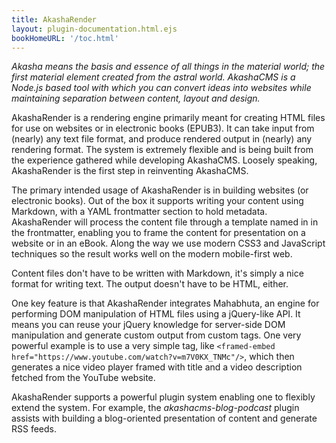 ```yaml
---
title: AkashaRender
layout: plugin-documentation.html.ejs
bookHomeURL: '/toc.html'
---
```


_Akasha means the basis and essence of all things in the material world; the first material element created from the astral world. AkashaCMS is a Node.js based tool with which you can convert ideas into websites while maintaining separation between content, layout and design._

AkashaRender is a rendering engine primarily meant for creating HTML files for use on websites or in electronic books (EPUB3).  It can take input from (nearly) any text file format, and produce rendered output in (nearly) any rendering format.  The system is extremely flexible and is being built from the experience gathered while developing AkashaCMS.  Loosely speaking, AkashaRender is the first step in reinventing AkashaCMS.

The primary intended usage of AkashaRender is in building websites (or electronic books).  Out of the box it supports writing your content using Markdown, with a YAML frontmatter section to hold metadata.  AkashaRender will process the content file through a template named in in the frontmatter, enabling you to frame the content for presentation on a website or in an eBook.  Along the way we use modern CSS3 and JavaScript techniques so the result works well on the modern mobile-first web.

Content files don't have to be written with Markdown, it's simply a nice format for writing text.  The output doesn't have to be HTML, either.  

One key feature is that AkashaRender integrates Mahabhuta, an engine for performing DOM manipulation of HTML files using a jQuery-like API.  It means you can reuse your jQuery knowledge for server-side DOM manipulation and generate custom output from custom tags.  One very powerful example is to use a very simple tag, like `<framed-embed href="https://www.youtube.com/watch?v=m7V0KX_TNMc"/>`, which then generates a nice video player framed with title and a video description fetched from the YouTube website.

AkashaRender supports a powerful plugin system enabling one to flexibly extend the system.  For example, the _akashacms-blog-podcast_ plugin assists with building a blog-oriented presentation of content and generate RSS feeds.
